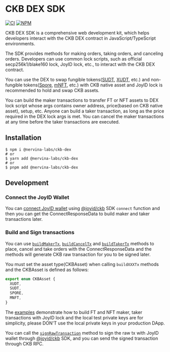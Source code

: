 # CKB DEX SDK

[![CI](https://github.com/nervina-labs/ckb-dex-sdk/actions/workflows/build.yml/badge.svg?branch=master)](https://github.com/nervina-labs/ckb-dex-sdk/actions)
[![NPM](https://img.shields.io/npm/v/@nervina-labs/ckb-dex/latest.svg)](https://www.npmjs.com/package/@nervina-labs/ckb-dex)

CKB DEX SDK is a comprehensive web development kit, which helps developers interact with the CKB DEX contract in JavaScript/TypeScript environments.

The SDK provides methods for making orders, taking orders, and canceling orders. Developers can use common lock scripts, such as official secp256k1/blake160 lock, JoyID lock, etc., to interact with the CKB DEX contract.

You can use the DEX to swap fungible tokens([SUDT](https://github.com/nervosnetwork/rfcs/blob/master/rfcs/0025-simple-udt/0025-simple-udt.md), [XUDT](https://talk.nervos.org/t/rfc-extensible-udt/5337), etc.) and non-fungible tokens([Spore](https://docs.spore.pro/), [mNFT](https://talk.nervos.org/t/rfc-multi-purpose-nft-draft-spec/5434), etc.) with CKB native asset and JoyID lock is recommended to hold and swap CKB assets.

You can build the maker transactions to transfer FT or NFT assets to DEX lock script whose args contains owner address, price(based on CKB native asset), setup, etc. Anyone can build a taker transaction, as long as the price required in the DEX lock args is met. You can cancel the maker transactions at any time before the taker transactions are executed.

## Installation

```
$ npm i @nervina-labs/ckb-dex
# or
$ yarn add @nervina-labs/ckb-dex
# or
$ pnpm add @nervina-labs/ckb-dex
```

## Development

### Connect the JoyID Wallet

You can [connect JoyID wallet](https://docs.joyid.dev/guide/ckb/connect) using [@joyid/ckb](https://www.npmjs.com/package/@joyid/ckb) SDK `connect` function and then you can get the ConnectResponseData to build maker and taker transactions later.

### Build and Sign transactions

You can use [`buildMakerTx`](./src/order/maker.ts), [`buildCancelTx`](./src/order/cancel.ts) and [`buildTakerTx`](./src/order/taker.ts) methods to place, cancel and take orders with the ConnectResponseData and the methods will generate CKB raw transaction for you to be signed later.

You must set the asset type(CKBAsset) when calling `buildXXXTx` methods and the CKBAsset is defined as follows:

```typescript
export enum CKBAsset {
  XUDT,
  SUDT,
  SPORE,
  MNFT,
}
```

The [examples](./example/) demonstrate how to build FT and NFT maker, taker transactions with JoyID lock and the local test private keys are for simplicity, please DON'T use the local private keys in your production DApp.

You can call the [`signRawTransaction`](https://docs.joyid.dev/apis/ckb/sign-raw-tx) method to sign the raw tx with JoyID wallet through [@joyid/ckb](https://www.npmjs.com/package/@joyid/ckb) SDK, and you can send the signed transaction through CKB RPC.

